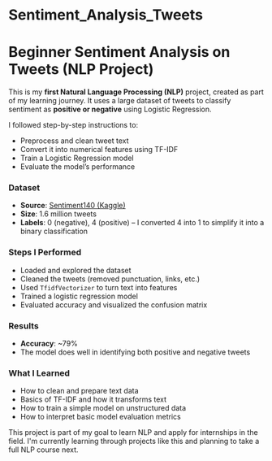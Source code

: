 # Sentiment_Analysis_Tweets

# Beginner Sentiment Analysis on Tweets (NLP Project)

This is my **first Natural Language Processing (NLP)** project, created as part of my learning journey. It uses a large dataset of tweets to classify sentiment as **positive or negative** using Logistic Regression.

I followed step-by-step instructions to:
- Preprocess and clean tweet text
- Convert it into numerical features using TF-IDF
- Train a Logistic Regression model
- Evaluate the model’s performance

### Dataset
- **Source**: [Sentiment140 (Kaggle)](https://www.kaggle.com/datasets/kazanova/sentiment140)
- **Size**: 1.6 million tweets
- **Labels**: 0 (negative), 4 (positive) – I converted 4 into 1 to simplify it into a binary classification

### Steps I Performed
- Loaded and explored the dataset
- Cleaned the tweets (removed punctuation, links, etc.)
- Used `TfidfVectorizer` to turn text into features
- Trained a logistic regression model
- Evaluated accuracy and visualized the confusion matrix

### Results
- **Accuracy**: ~79%
- The model does well in identifying both positive and negative tweets

### What I Learned
- How to clean and prepare text data
- Basics of TF-IDF and how it transforms text
- How to train a simple model on unstructured data
- How to interpret basic model evaluation metrics



This project is part of my goal to learn NLP and apply for internships in the field. I'm currently learning through projects like this and planning to take a full NLP course next.
